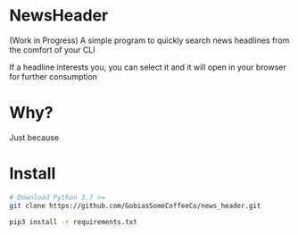 # NewsHeader

(Work in Progress)
A simple program to quickly search news headlines from the comfort of your CLI

If a headline interests you, you can select it and it will open in your browser for further consumption

# Why?

Just because

# Install

```bash
# Download Python 3.7 >=
git clone https://github.com/GobiasSomeCoffeeCo/news_header.git
```
```bash
pip3 install -r requirements.txt
```